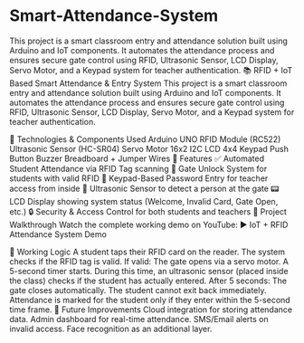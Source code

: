 # Smart-Attendance-System
This project is a smart classroom entry and attendance solution built using Arduino and IoT components. It automates the attendance process and ensures secure gate control using RFID, Ultrasonic Sensor, LCD Display, Servo Motor, and a Keypad system for teacher authentication.
📚 RFID + IoT Based Smart Attendance & Entry System
This project is a smart classroom entry and attendance solution built using Arduino and IoT components. It automates the attendance process and ensures secure gate control using RFID, Ultrasonic Sensor, LCD Display, Servo Motor, and a Keypad system for teacher authentication.

🔧 Technologies & Components Used
Arduino UNO
RFID Module (RC522)
Ultrasonic Sensor (HC-SR04)
Servo Motor
16x2 I2C LCD
4x4 Keypad
Push Button
Buzzer
Breadboard + Jumper Wires
🚀 Features
✅ Automated Student Attendance via RFID Tag scanning
🚪 Gate Unlock System for students with valid RFID
🔢 Keypad-Based Password Entry for teacher access from inside
📏 Ultrasonic Sensor to detect a person at the gate
📟 LCD Display showing system status (Welcome, Invalid Card, Gate Open, etc.)
🔒 Security & Access Control for both students and teachers
🎥 Project Walkthrough
Watch the complete working demo on YouTube:
▶️ IoT + RFID Attendance System Demo

🔧 Working Logic
A student taps their RFID card on the reader.
The system checks if the RFID tag is valid.
If valid:
The gate opens via a servo motor.
A 5-second timer starts.
During this time, an ultrasonic sensor (placed inside the class) checks if the student has actually entered.
After 5 seconds:
The gate closes automatically.
The student cannot exit back immediately.
Attendance is marked for the student only if they enter within the 5-second time frame.
🔐 Future Improvements
Cloud integration for storing attendance data.
Admin dashboard for real-time attendance.
SMS/Email alerts on invalid access.
Face recognition as an additional layer.
